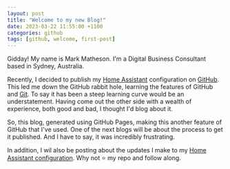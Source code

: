 ```yaml
---
layout: post
title: "Welcome to my new Blog!"
date: 2023-03-22 11:55:00 +1100
categories: github
tags: [github, welcome, first-post]
---
```


Gidday! My name is Mark Matheson. I'm a Digital Business Consultant based in Sydney, Australia.

Recently, I decided to publish my [Home Assistant](https://home-assistant.io) configuration on [GitHub](https://github.com). This led me down the GitHub rabbit hole, learning the features of GitHub and [Git](https://git-scm.com/). To say it has been a steep learning curve would be an understatement. Having come out the other side with a wealth of experience, both good and bad, I thought I'd blog about it.

So, this blog, generated using GitHub Pages, making this another feature of GitHub that I've used. One of the next blogs will be about the process to get it published. And I have to say, it was incredibly frustrating.

In addition, I wil also be posting about the updates I make to my [Home Assistant configuration](https://github.com/nzrunner/home-assistant). Why not ⭐ my repo and follow along.
